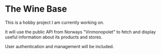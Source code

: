 # The Wine Base
This is a hobby project I am currently working on.

It will use the public API from Norways "Vinmonopolet" to fetch and display useful information about its products and stores.

User authentication and management will be included.
